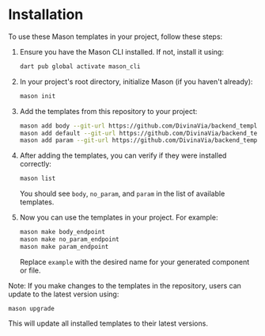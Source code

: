 # Installation

To use these Mason templates in your project, follow these steps:

1. Ensure you have the Mason CLI installed. If not, install it using:

   ```bash
   dart pub global activate mason_cli
   ```

2. In your project's root directory, initialize Mason (if you haven't already):

   ```bash
   mason init
   ```

3. Add the templates from this repository to your project:

   ```bash
   mason add body --git-url https://github.com/DivinaVia/backend_template.git --git-path templates/body
   mason add default --git-url https://github.com/DivinaVia/backend_template.git --git-path templates/no_param
   mason add param --git-url https://github.com/DivinaVia/backend_template.git --git-path templates/param
   ```

4. After adding the templates, you can verify if they were installed correctly:

   ```bash
   mason list
   ```

   You should see `body`, `no_param`, and `param` in the list of available templates.

5. Now you can use the templates in your project. For example:

   ```bash
   mason make body_endpoint
   mason make no_param_endpoint
   mason make param_endpoint
   ```

   Replace `example` with the desired name for your generated component or file.

Note: If you make changes to the templates in the repository, users can update to the latest version using:

```
mason upgrade
```

This will update all installed templates to their latest versions.